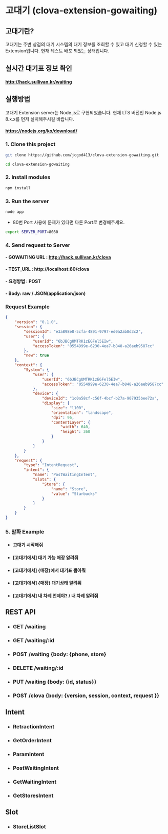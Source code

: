 # 고대기 (clova-extension-gowaiting)

## 고대기란?
고대기는 주변 상점의 대기 시스템의 대기 정보를 조회할 수 있고 대기 신청할 수 있는 Extension입니다. 현재 테스트 배포 되있는 상태입니다. 

## 실시간 대기표 정보 확인
#### http://hack.sullivan.kr/waiting 

## 실행방법
고대기 Extension server는 Node.js로 구현되었습니다. 현재 LTS 버전인 Node.js 8.x.x를 먼저 설치해주시길 바랍니다.
#### https://nodejs.org/ko/download/

### 1. Clone this project
```bash
git clone https://github.com/jcgod413/clova-extension-gowaiting.git

cd clova-extension-gowaiting
```

### 2. Install modules
```bash
npm install
```

### 3. Run the server
```bash
node app
```
- 80번 Port 사용에 문제가 있다면 다른 Port로 변경해주세요. 
```bash
export SERVER_PORT=8080
```

### 4. Send request to Server

#### - GOWAITING URL : http://hack.sullivan.kr/clova

#### - TEST_URL : http://localhost:80/clova 

#### - 요청방법 : POST
#### - Body: raw / JSON(application/json)

### Request Example
```json
{
    "version": "0.1.0",
    "session": {
        "sessionId": "e3a898e0-5cfa-4891-9797-ed0a2ab8d3c2",
        "user": {
            "userId": "6bJBCgUMTRK1zEGFel5EIw",
            "accessToken": "0554999e-6230-4ea7-b848-a26aeb9587cc"
        },
        "new": true
    },
    "context": {
        "System": {
            "user": {
                "userId": "6bJBCgUMTRK1zEGFel5EIw",
                "accessToken": "0554999e-6230-4ea7-b848-a26aeb9587cc"
            },
            "device": {
                "deviceId": "1c0a58cf-c56f-4bcf-b27a-907935bee72a",
                "display": {
                    "size": "l100",
                    "orientation": "landscape",
                    "dpi": 96,
                    "contentLayer": {
                        "width": 640,
                        "height": 360
                    }
                }
            }
        }
    },
    "request": {
        "type": "IntentRequest",
        "intent": {
            "name": "PostWaitingIntent",
            "slots": {
                "Store": {
                    "name": "Store",
                    "value": "Starbucks"
                }
            }
        }
    }
}
```

### 5. 발화 Example
- #### 고대기 시작해줘
- #### [고대기에서] 대기 가능 매장 알려줘
- #### [고대기에서] {매장}에서 대기표 뽑아줘
- #### [고대기에서] {매장} 대기상태 알려줘
- #### [고대기에서] 내 차례 언제야? / 내 차례 알려줘

## REST API
- ### GET /waiting
- ### GET /waiting/:id
- ### POST /waiting {body: {phone, store}
- ### DELETE /waiting/:id
- ### PUT /waiting {body: {id, status}}
- ### POST /clova {body: {version, session, context, request }}

## Intent
- ### RetractionIntent
- ### GetOrderIntent
- ### ParamIntent
- ### PostWaitingIntent
- ### GetWaitingIntent
- ### GetStoresIntent

## Slot
- ### StoreListSlot